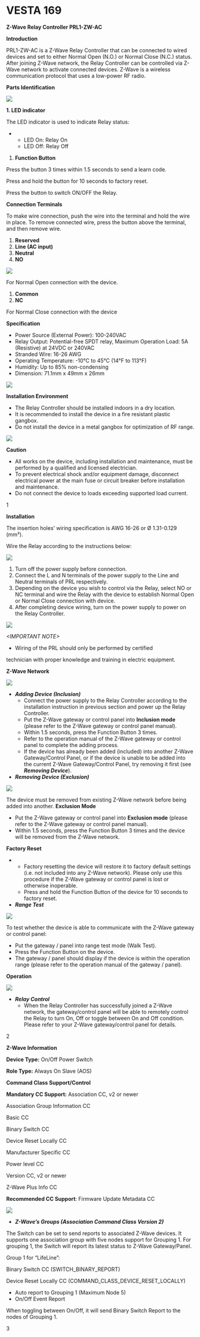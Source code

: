 # VESTA 169

**Z-Wave Relay Controller PRL1-ZW-AC**

**Introduction**

PRL1-ZW-AC is a Z-Wave Relay Controller that can be connected to wired devices and set to either Normal Open (N.O.) or Normal Close (N.C.) status. After joining Z-Wave network, the Relay Controller can be controlled via Z-Wave network to activate connected devices. Z-Wave is a wireless communication protocol that uses a low-power RF radio.

**Parts Identification**

![](<.gitbook/assets/0 (71).jpeg>)

**1. LED indicator**

The LED indicator is used to indicate Relay status:

*
  * LED On: Relay On
  * LED Off: Relay Off

1. **Function Button**

Press the button 3 times within 1.5 seconds to send a learn code.

Press and hold the button for 10 seconds to factory reset.

Press the button to switch ON/OFF the Relay.

**Connection Terminals**

To make wire connection, push the wire into the terminal and hold the wire in place. To remove connected wire, press the button above the terminal, and then remove wire.

1. **Reserved**
2. **Line (AC input)**
3. **Neutral**
4. **NO**

![](<.gitbook/assets/1 (66).jpeg>)

For Normal Open connection with the device.

1. **Common**
2. **NC**

For Normal Close connection with the device

**Specification**

* Power Source (External Power): 100-240VAC
* Relay Output: Potential-free SPDT relay, Maximum Operation Load: 5A (Resistive) at 24VDC or 240VAC
* Stranded Wire: 16-26 AWG
* Operating Temperature: -10°C to 45°C (14°F to 113°F)
* Humidity: Up to 85% non-condensing
* Dimension: 71.1mm x 49mm x 26mm

![](<.gitbook/assets/2 (54).jpeg>)

**Installation Environment**

* The Relay Controller should be installed indoors in a dry location.
* It is recommended to install the device in a fire resistant plastic gangbox.
* Do not install the device in a metal gangbox for optimization of RF range.

![](<.gitbook/assets/3 (52).jpeg>)

**Caution**

* All works on the device, including installation and maintenance, must be performed by a qualified and licensed electrician.
* To prevent electrical shock and/or equipment damage, disconnect electrical power at the main fuse or circuit breaker before installation and maintenance.
* Do not connect the device to loads exceeding supported load current.

1

**Installation**

The insertion holes’ wiring specification is AWG 16-26 or Ø 1.31-0.129 (mm²).

Wire the Relay according to the instructions below:

![](<.gitbook/assets/4 (46).jpeg>)

1. Turn off the power supply before connection.
2. Connect the L and N terminals of the power supply to the Line and Neutral terminals of PRL respectively.
3. Depending on the device you wish to control via the Relay, select NO or NC terminal and wire the Relay with the device to establish Normal Open or Normal Close connection with device.
4. After completing device wiring, turn on the power supply to power on the Relay Controller.

![](<.gitbook/assets/5 (70).png>)

_\<IMPORTANT NOTE>_

* Wiring of the PRL should only be performed by certified

technician with proper knowledge and training in electric equipment.

**Z-Wave Network**

![](<.gitbook/assets/6 (50).png>)

* _**Adding Device (Inclusion)**_
  * Connect the power supply to the Relay Controller according to the installation instruction in previous section and power up the Relay Controller.
  * Put the Z-Wave gateway or control panel into **Inclusion mode** (please refer to the Z-Wave gateway or control panel manual).
  * Within 1.5 seconds, press the Function Button 3 times.
  * Refer to the operation manual of the Z-Wave gateway or control panel to complete the adding process.
  * If the device has already been added (included) into another Z-Wave Gateway/Control Panel, or if the device is unable to be added into the current Z-Wave Gateway/Control Panel, try removing it first (see _**Removing Device**_).
* _**Removing Device (Exclusion)**_

![](<.gitbook/assets/7 (44).png>)

The device must be removed from existing Z-Wave network before being added into another. **Exclusion Mode**

* Put the Z-Wave gateway or control panel into **Exclusion mode** (please refer to the Z-Wave gateway or control panel manual).
* Within 1.5 seconds, press the Function Button 3 times and the device will be removed from the Z-Wave network.

**Factory Reset**

*
  * Factory resetting the device will restore it to factory default settings (i.e. not included into any Z-Wave network). Please only use this procedure if the Z-Wave gateway or control panel is lost or otherwise inoperable.
  * Press and hold the Function Button of the device for 10 seconds to factory reset.
* _**Range Test**_

![](<.gitbook/assets/8 (45).png>)

To test whether the device is able to communicate with the Z-Wave gateway or control panel:

* Put the gateway / panel into range test mode (Walk Test).
* Press the Function Button on the device.
* The gateway / panel should display if the device is within the operation range (please refer to the operation manual of the gateway / panel).

**Operation**

![](<.gitbook/assets/9 (23).jpeg>)

* _**Relay Control**_
  * When the Relay Controller has successfully joined a Z-Wave network, the gateway/control panel will be able to remotely control the Relay to turn On, Off or toggle between On and Off condition. Please refer to your Z-Wave gateway/control panel for details.

2

**Z-Wave Information**

**Device Type:** On/Off Power Switch

**Role Type:** Always On Slave (AOS)

**Command Class Support/Control**

**Mandatory CC Support:** Association CC, v2 or newer

Association Group Information CC

Basic CC

Binary Switch CC

Device Reset Locally CC

Manufacturer Specific CC

Power level CC

Version CC, v2 or newer

Z-Wave Plus Info CC

**Recommended CC Support**: Firmware Update Metadata CC

![](<.gitbook/assets/10 (43).png>)

* _**Z-Wave’s Groups (Association Command Class Version 2)**_

The Switch can be set to send reports to associated Z-Wave devices. It supports one association group with five nodes support for Grouping 1. For grouping 1, the Switch will report its latest status to Z-Wave Gateway/Panel.

Group 1 for “LifeLine”:

Binary Switch CC (SWITCH\_BINARY\_REPORT)

Device Reset Locally CC (COMMAND\_CLASS\_DEVICE\_RESET\_LOCALLY)

* Auto report to Grouping 1 (Maximum Node 5)
* On/Off Event Report

When toggling between On/Off, it will send Binary Switch Report to the nodes of Grouping 1.

3
